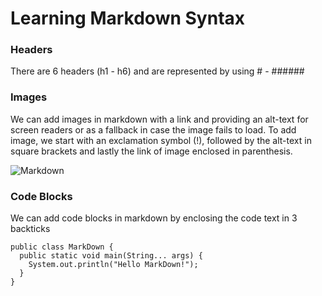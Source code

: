 # Learning Markdown Syntax
### Headers
There are 6 headers (h1 - h6) and are represented by using # - ######

### Images
We can add images in markdown with a link and providing an alt-text for screen readers or as a fallback in case the image fails to load.
To add image, we start with an exclamation symbol (!), followed by the alt-text in square brackets and lastly the link of image enclosed in parenthesis.

![Markdown](https://upload.wikimedia.org/wikipedia/commons/thumb/4/48/Markdown-mark.svg/1200px-Markdown-mark.svg.png)

### Code Blocks
We can add code blocks in markdown by enclosing the code text in 3 backticks

```
public class MarkDown {
  public static void main(String... args) {
    System.out.println("Hello MarkDown!");
  }
}
```
